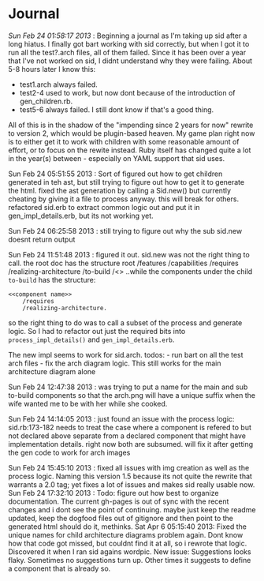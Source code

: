 Journal
=======
*Sun Feb 24 01:58:17 2013* : Beginning a journal as I'm taking up sid after a long hiatus. I finally got bart working with sid correctly, but when I got it to run all the test?.arch files, all of them failed. Since it has been over a year that I've not worked on sid, I didnt understand why they were failing. About 5-8 hours later I know this:

- test1.arch always failed. 
- test2-4 used to work, but now dont because of the introduction of gen_children.rb.
- test5-6 always failed. I still dont know if that's a good thing.

All of this is in the shadow of the "impending since 2 years for now" rewrite to version 2, which would be plugin-based heaven. My game plan right now is to either get it to work with children with some reasonable amount of effort, or to focus on the rewite instead. Ruby itself has changed quite a lot in the year(s) between - especially on YAML support that sid uses.

Sun Feb 24 05:51:55 2013 : Sort of figured out how to get children generated in teh ast, but still trying to figure out how to get it to generate the html. fixed the ast generation by calling a Sid.new() but currently cheating by giving it a file to process anyway. this will break for others. refactored sid.erb to extract common logic out and put it in gen_impl_details.erb, but its not working yet.

Sun Feb 24 06:25:58 2013 : still trying to figure out why the sub sid.new doesnt return output

Sun Feb 24 11:51:48 2013 : figured it out. sid.new was not the right thing to call. the root doc has the structure
	 root
	 	/features
	 	/capabilities
	    /requires
	    /realizing-architecture
	    /to-build
	    	/<<component name>>
..while the components under the child `to-build` has the structure:

	<<component name>>
		/requires
		/realizing-architecture.

so the right thing to do was to call a subset of the process and generate logic. So I had to refactor out just the required bits into `process_impl_details()` and `gen_impl_details.erb`.

The new impl seems to work for sid.arch. todos: 
	- run bart on all the test arch files
	- fix the arch diagram logic. This still works for the main architecture diagram alone

Sun Feb 24 12:47:38 2013 : was trying to put a name for the main and sub to-build components so that the arch.png will have a unique suffix when the wife wanted me to be with her while she cooked.

Sun Feb 24 14:14:05 2013 : just found an issue with the process logic: sid.rb:173-182 needs to treat the case where a component is refered to but not declared above separate from a declared component that might have implementation details. right now both are subsumed. will fix it after getting the gen code to work for arch images

Sun Feb 24 15:45:10 2013 : fixed all issues with img creation as well as the process logic. Naming this version 1.5 because its not quite the rewrite that warrants a 2.0 tag; yet fixes a lot of issues and makes sid really usable now.
Sun Feb 24 17:32:10 2013 : Todo: figure out how best to organize documentation. The current gh-pages is out of sync with the recent changes and i dont see the point of continuing. maybe just keep the readme updated, keep the dogfood files out of gitignore and then point to the generated html should do it, methinks.
Sat Apr  6 05:15:40 2013: Fixed the unique names for child architecture diagrams problem again. Dont know how that code got missed, but couldnt find it at all, so i rewrote that logic. Discovered it when I ran sid agains wordpic.
New issue: Suggestions looks flaky. Sometimes no suggestions turn up. Other times it suggests to define a component that is already so. 
